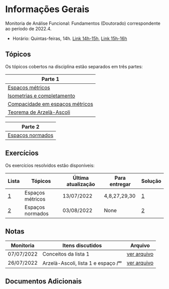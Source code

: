 # Informações Gerais 

Monitoria de Análise Funcional: Fundamentos (Doutorado) correspondente ao período de 2022.4.  

- Horário: Quintas-feiras, 14h. [Link 14h-15h](meet.google.com/crb-jvfo-pqy), [Link 15h-16h](meet.google.com/tcg-fxzx-mwx)

## Tópicos

Os tópicos cobertos na disciplina estão separados em três partes:

|Parte 1|
|-------|
|[Espaços métricos](/ta-sessions/functional_analysis/metric_spaces)|
|[Isometrias e completamento](/ta-sessions/functional_analysis/isometries)|
|[Compacidade em espaços métricos](/ta-sessions/functional_analysis/compactness)|
|[Teorema de Arzelà-Ascoli](/ta-sessions/functional_analysis/arzela)|

|Parte 2|
|-------|
|[Espaços normados](/ta-sessions/functional_analysis/banach_spaces)|

## Exercícios 

Os exercícios resolvidos estão disponíveis:

|Lista|Tópicos|Última atualização|Para entregar|Solução|
|-----|-------|------------------|-------------|-------|
|[1](https://lucasmoschen.github.io/files/disciplines/functional-analysis/paper_sheet_metric_spaces.pdf)|Espaços métricos|13/07/2022|4,8,27,29,30|[1](https://lucasmoschen.github.io/files/disciplines/functional-analysis/paper_sheet_metric_spaces_solutions.pdf)|
|[2](https://lucasmoschen.github.io/files/disciplines/functional-analysis/paper_sheet_normed_spaces.pdf)|Espaços normados|03/08/2022|None|[2](https://lucasmoschen.github.io/files/disciplines/functional-analysis/paper_sheet_normed_spaces_solutions.pdf)|
## Notas

|Monitoria|Itens discutidos|Arquivo|
|---------|----------------|-------|
|07/07/2022|Conceitos da lista 1|[ver arquivo](https://lucasmoschen.github.io/files/disciplines/functional-analysis/monitoria_07_07_2022.pdf)|
|26/07/2022|Arzelà-Ascoli, lista 1 e espaço $l^{\infty}$|[ver arquivo](https://lucasmoschen.github.io/files/disciplines/functional-analysis/monitoria_26_07_2022.pdf)|

## Documentos Adicionais